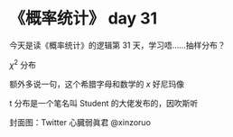 # 《概率统计》 day 31

今天是读《概率统计》的逻辑第 31 天，学习唔……抽样分布？


$\chi^2$ 分布

额外多说一句，这个希腊字母和数学的 $x$ 好尼玛像

t 分布是一个笔名叫 Student 的大佬发布的，因吹斯听



封面图：Twitter 心臓弱眞君 @xinzoruo